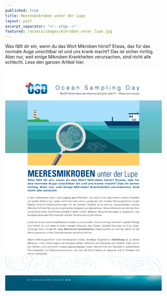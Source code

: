 ```yaml
---
published: true
title: Meeresmikroben unter der Lupe
layout: post
excerpt_separator: "<!--stop-->"
featured: /assets/images/mikroben_unter_lupe.jpg
---
```


Was fällt dir ein, wenn du das Wort Mikroben hörst? Etwas, das für
das normale Auge unsichtbar ist und uns krank macht? Das ist sicher
richtig. Aber nur, weil einige Mikroben Krankheiten verursachen, sind
nicht alle schlecht. Lese den ganzen Artikel hier.

<img src="/assets/images/MyOSD_Meeresmikroben_unter_der Lupe.pdf">
